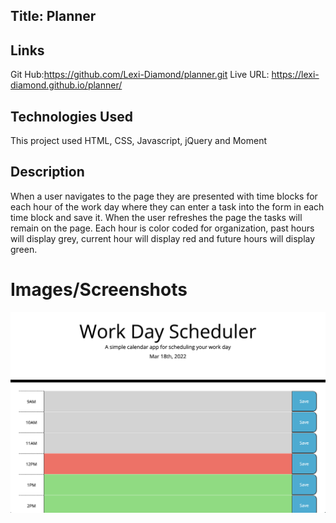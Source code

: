 
## Title: Planner

## Links
Git Hub:https://github.com/Lexi-Diamond/planner.git
Live URL: https://lexi-diamond.github.io/planner/

## Technologies Used 
This project used HTML, CSS, Javascript, jQuery and Moment

## Description
When a user navigates to the page they are presented with time blocks for each hour of the work day where they can enter a task into the form in each time block and save it. When the user refreshes the page the tasks will remain on the page. Each hour is color coded for organization, past hours will display grey, current hour will display red and future hours will display green. 

# Images/Screenshots
![Screenshot](assets/screenshot.jpeg)

